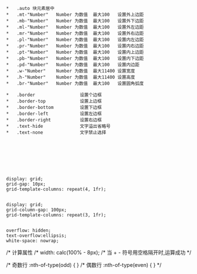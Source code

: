
    *   .auto 块元素居中
    *   .mt-"Number"   Number 为数值  最大100   设置外上边距
    *   .mb-"Number"   Number 为数值  最大100   设置外下边距
    *   .ml-"Number"   Number 为数值  最大100   设置外左边距
    *   .mr-"Number"   Number 为数值  最大100   设置外右边距
    *   .pl-"Number"   Number 为数值  最大100   设置内左边距
    *   .pr-"Number"   Number 为数值  最大100   设置内右边距
    *   .pt-"Number"   Number 为数值  最大100   设置内上边距
    *   .pb-"Number"   Number 为数值  最大100   设置内下边距
    *   .pd-"Number"   Number 为数值  最大100   设置内边距
    *   .w-"Number"    Number 为数值  最大11400 设置宽度
    *   .h-"Number"    Number 为数值  最大11400 设置高度
    *   .br-"Number"   Number 为数值  最大100   设置圆角弧度

    *   .border                 设置个边框
    *   .border-top             设置上边框
    *   .border-bottom          设置下边框
    *   .border-left            设置左边框
    *   .border-right           设置右边框
    *   .text-hide              文字溢出省略号
    *   .text-none              文字禁止选择
    



    
    


    display: grid;
    grid-gap: 10px;
    grid-template-columns: repeat(4, 1fr);
 

    display: grid;
    grid-column-gap: 100px;
    grid-template-columns: repeat(3, 1fr);


    overflow: hidden;
    text-overflow:ellipsis;
    white-space: nowrap;

/* 计算属性 
/* width: calc(100% - 8px); 
/* 当 + -  符号用空格隔开时,运算成功 
*/


/* 奇数行
:nth-of-type(odd) {
}
/* 偶数行
:nth-of-type(even) {
} 
*/



